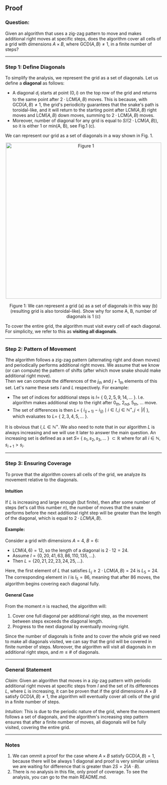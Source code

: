 ## Proof

### Question:
Given an algorithm that uses a zig-zag pattern to move and makes additional right moves at specific steps, does the algorithm cover all cells of a grid with dimensions $A \times B$, where $\text{GCD}(A, B) \neq 1$, in a finite number of steps?

---

### Step 1: Define Diagonals
To simplify the analysis, we represent the grid as a set of diagonals. Let us define a **diagonal** as follows:  
- A diagonal $d_i$ starts at point $(0, i)$ on the top row of the grid and returns to the same point after $2 \cdot \text{LCM}(A, B)$ moves. This is because, with $\text{GCD}(A, B) \neq 1$, the grid's periodicity guarantees that the snake's path is toroidal-like, and it will return to the starting point after $\text{LCM}(A, B)$ right moves and $\text{LCM}(A, B)$ down moves, summing to $2 \cdot \text{LCM}(A, B)$ moves. 
- Moreover, number of diagonal for any grid is equal to $S / (2 \cdot \text{LCM}(A, B))$, so it is either 1 or min(A, B), see Fig.1 (c). 

We can represent our grid as a set of diagonals in a way shown in Fig. 1. 

<p align="center">
  <img src="https://github.com/user-attachments/assets/3650dc39-5560-41a6-8391-06d45371959a" width="500" title="Figure 1">
</p>
<p align="center">Figure 1: We can represent a grid (a) as a set of diagonals in this way (b) (resulting grid is also toroidal-like). Show why for some A, B, number of diagonals is 1 (c)</p>

To cover the entire grid, the algorithm must visit every cell of each diagonal. For simplicity, we refer to this as **visiting all diagonals**.

---

### Step 2: Pattern of Movement
Tthe algorithm follows a zig-zag pattern (alternating right and down moves) and periodically performs additional right moves. We assume that we know (or can compute) the pattern of shifts (after which move snake should make additional right move). </br>
Then we can compute the differences of the $j_{th}$ and $j+1_{th}$ elements of this set. Let's name these sets $I$ and $L$ respectively. For example:
- The set of indices for additional steps is $I =$ { $0, 2, 5, 9, 14, ...$ }. I.e. algorithm makes additional step to the right after $0_{th}$, $2_{nd}$, $5_{th}$, ... move.
- The set of differences is then $L =$ { $i_{(j+1)} - i_{(j)} \mid i \in I, j \in \mathbb{N^+}, j < |I|$ }, which evaluates to $L =$ { $2, 3, 4, 5, ...$ }.

It is obvious that $I, L \in \mathbb{N^+}$.
We also need to note that in our algorithm $L$ is always increasing and we will use it later to answer the main question. 
An increasing set is defined as a set $S =$ { $s_1, s_2, s_3, \dots$ } $\subset \mathbb{R}$ where for all $i \in \mathbb{N}$, $s_{i+1} > s_i$.

---

### Step 3: Ensuring Coverage
To prove that the algorithm covers all cells of the grid, we analyze its movement relative to the diagonals.
#### **Intuition** 
If $L$ is increasing and large enough (but finite), then after some number of steps (let's call this number $n$), the number of moves that the snake performs before the next additional right step will be greater than the length of the diagonal, which is equal to $2 \cdot LCM(A, B)$. 

#### **Example**:
Consider a grid with dimensions $A = 4$, $B = 6$:  
- $\text{LCM}(4, 6) = 12$, so the length of a diagonal is $2 \cdot 12 = 24$.  
- Assume $I = \{0, 20, 41, 63, 86, 110, 135, \dots\}$.  
- Then $L = \{20, 21, 22, 23, 24, 25, \dots\}$.  

Here, the first element of $L$ that satisfies $L_j \geq 2 \cdot \text{LCM}(A, B) = 24$ is $L_5 = 24$. The corresponding element in $I$ is $I_5 = 86$, meaning that after 86 moves, the algorithm begins covering each diagonal fully.

#### **General Case**
From the moment $n$ is reached, the algorithm will:  
1. Cover one full diagonal per additional right step, as the movement between steps exceeds the diagonal length.  
2. Progress to the next diagonal by eventually moving right.

Since the number of diagonals is finite and to cover the whole grid we need to make all diagonals visited, we can say that the grid will be covered in finite number of steps. Moreover, the algorithm will visit all diagonals in $m$ additional right steps, and $m \leq \# \text{ of diagonals}$.

---

### General Statement

*Claim*: Given an algorithm that moves in a zig-zag pattern with periodic additional right moves at specific steps from $I$ and the set of its differences $L$, where $L$ is increasing, it can be proven that if the grid dimensions $A \times B$ satisfy $\text{GCD}(A, B) \neq 1$, the algorithm will eventually cover all cells of the grid in a finite number of steps. </br>

*Intuition*: This is due to the periodic nature of the grid, where the movement follows a set of diagonals, and the algorithm's increasing step pattern ensures that after a finite number of moves, all diagonals will be fully visited, covering the entire grid.

---

### Notes
1. We can ommit a proof for the case where $A \times B$ satisfy $\text{GCD}(A, B) = 1$, because there will be always 1 diagonal and proof is very similar unless we are waiting for difference that is greater than $2S = 2(A \cdot B)$.
2. There is no analysis in this file, only proof of coverage. To see the analysis, you can go to the main README.md. 
